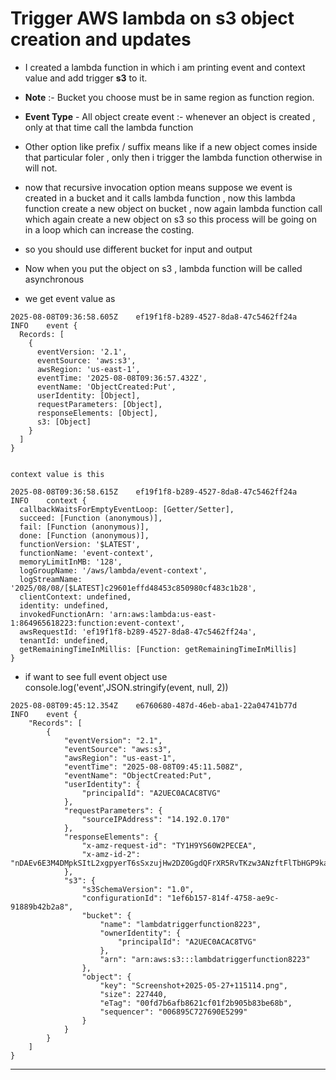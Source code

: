 # Trigger AWS lambda on s3 object creation and updates 

- I created a lambda function in which i am printing event and context value and add trigger **s3** to it. 
- **Note** :- Bucket you choose must be in same  region  as function region.

- **Event Type** - All object create event :- whenever an object is created , only at that time call the lambda function 

- Other option like prefix / suffix means like if a new object comes inside that particular foler , only then i trigger the lambda function otherwise in will not. 

- now that recursive invocation option means suppose we event is created in a bucket and it calls lambda function , now this lambda function create a new object on bucket , now again lambda function call which again create a new object on s3 so this process will be going on in a loop which can increase the costing.

- so you should use different bucket for input and output

- Now when you put the object on s3 , lambda function will be called asynchronous

- we get event value as 
```
2025-08-08T09:36:58.605Z	ef19f1f8-b289-4527-8da8-47c5462ff24a	INFO	event {
  Records: [
    {
      eventVersion: '2.1',
      eventSource: 'aws:s3',
      awsRegion: 'us-east-1',
      eventTime: '2025-08-08T09:36:57.432Z',
      eventName: 'ObjectCreated:Put',
      userIdentity: [Object],
      requestParameters: [Object],
      responseElements: [Object],
      s3: [Object]
    }
  ]
}

```

```

context value is this 

2025-08-08T09:36:58.615Z	ef19f1f8-b289-4527-8da8-47c5462ff24a	INFO	context {
  callbackWaitsForEmptyEventLoop: [Getter/Setter],
  succeed: [Function (anonymous)],
  fail: [Function (anonymous)],
  done: [Function (anonymous)],
  functionVersion: '$LATEST',
  functionName: 'event-context',
  memoryLimitInMB: '128',
  logGroupName: '/aws/lambda/event-context',
  logStreamName: '2025/08/08/[$LATEST]c29601effd48453c850980cf483c1b28',
  clientContext: undefined,
  identity: undefined,
  invokedFunctionArn: 'arn:aws:lambda:us-east-1:864965618223:function:event-context',
  awsRequestId: 'ef19f1f8-b289-4527-8da8-47c5462ff24a',
  tenantId: undefined,
  getRemainingTimeInMillis: [Function: getRemainingTimeInMillis]
}

```


- if want to see full event object use   console.log('event',JSON.stringify(event, null, 2))

```
2025-08-08T09:45:12.354Z	e6760680-487d-46eb-aba1-22a04741b77d	INFO	event {
    "Records": [
        {
            "eventVersion": "2.1",
            "eventSource": "aws:s3",
            "awsRegion": "us-east-1",
            "eventTime": "2025-08-08T09:45:11.508Z",
            "eventName": "ObjectCreated:Put",
            "userIdentity": {
                "principalId": "A2UEC0ACAC8TVG"
            },
            "requestParameters": {
                "sourceIPAddress": "14.192.0.170"
            },
            "responseElements": {
                "x-amz-request-id": "TY1H9YS60W2PECEA",
                "x-amz-id-2": "nDAEv6E3M4DMpkSItL2xgpyerT6sSxzujHw2DZ0GgdQFrXR5RvTKzw3ANzftFlTbHGP9kazY3XmwOQy6lO3IfLlWKq5wO8JR"
            },
            "s3": {
                "s3SchemaVersion": "1.0",
                "configurationId": "1ef6b157-814f-4758-ae9c-91889b42b2a8",
                "bucket": {
                    "name": "lambdatriggerfunction8223",
                    "ownerIdentity": {
                        "principalId": "A2UEC0ACAC8TVG"
                    },
                    "arn": "arn:aws:s3:::lambdatriggerfunction8223"
                },
                "object": {
                    "key": "Screenshot+2025-05-27+115114.png",
                    "size": 227440,
                    "eTag": "00fd7b6afb8621cf01f2b905b83be68b",
                    "sequencer": "006895C727690E5299"
                }
            }
        }
    ]
}

```

---



